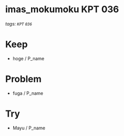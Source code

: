 # imas_mokumoku KPT 036

###### tags: `KPT` `036`

# Keep

- hoge / P_name

# Problem

- fuga / P_name

# Try

- Mayu / P_name
